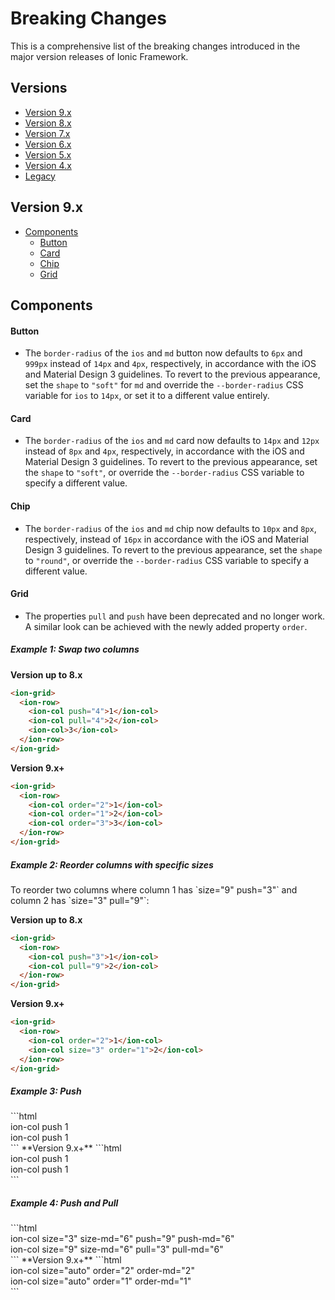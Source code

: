 # Breaking Changes

This is a comprehensive list of the breaking changes introduced in the major version releases of Ionic Framework.

## Versions

- [Version 9.x](#version-9x)
- [Version 8.x](./BREAKING_ARCHIVE/v8.md)
- [Version 7.x](./BREAKING_ARCHIVE/v7.md)
- [Version 6.x](./BREAKING_ARCHIVE/v6.md)
- [Version 5.x](./BREAKING_ARCHIVE/v5.md)
- [Version 4.x](./BREAKING_ARCHIVE/v4.md)
- [Legacy](https://github.com/ionic-team/ionic-v3/blob/master/CHANGELOG.md)

## Version 9.x

- [Components](#version-9x-components)
  - [Button](#version-9x-button)
  - [Card](#version-9x-card)
  - [Chip](#version-9x-chip)
  - [Grid](#version-9x-grid)

<h2 id="version-9x-components">Components</h2>

<h4 id="version-9x-button">Button</h4>

- The `border-radius` of the `ios` and `md` button now defaults to `6px` and `999px` instead of `14px` and `4px`, respectively, in accordance with the iOS and Material Design 3 guidelines. To revert to the previous appearance, set the `shape` to `"soft"` for `md` and override the `--border-radius` CSS variable for `ios` to `14px`, or set it to a different value entirely.

<h4 id="version-9x-card">Card</h4>

- The `border-radius` of the `ios` and `md` card now defaults to `14px` and `12px` instead of `8px` and `4px`, respectively, in accordance with the iOS and Material Design 3 guidelines. To revert to the previous appearance, set the `shape` to `"soft"`, or override the `--border-radius` CSS variable to specify a different value.

<h4 id="version-9x-chip">Chip</h4>

- The `border-radius` of the `ios` and `md` chip now defaults to `10px` and `8px`, respectively, instead of `16px` in accordance with the iOS and Material Design 3 guidelines. To revert to the previous appearance, set the `shape` to `"round"`, or override the `--border-radius` CSS variable to specify a different value.

<h4 id="version-9x-grid">Grid</h4>

- The properties `pull` and `push` have been deprecated and no longer work. A similar look can be achieved with the newly added property `order`.

<h5>Example 1: Swap two columns</h5>

**Version up to 8.x**
```html
<ion-grid>
  <ion-row>
    <ion-col push="4">1</ion-col>
    <ion-col pull="4">2</ion-col>
    <ion-col>3</ion-col>
  </ion-row>
</ion-grid>
```
**Version 9.x+**
```html
<ion-grid>
  <ion-row>
    <ion-col order="2">1</ion-col>
    <ion-col order="1">2</ion-col>
    <ion-col order="3">3</ion-col>
  </ion-row>
</ion-grid>
```

<h5>Example 2: Reorder columns with specific sizes</h5>
To reorder two columns where column 1 has `size="9" push="3"` and column 2 has `size="3" pull="9"`:

**Version up to 8.x**
```html
<ion-grid>
  <ion-row>
    <ion-col push="3">1</ion-col>
    <ion-col pull="9">2</ion-col>
  </ion-row>
</ion-grid>
```
**Version 9.x+**
```html
<ion-grid>
  <ion-row>
    <ion-col order="2">1</ion-col>
    <ion-col size="3" order="1">2</ion-col>
  </ion-row>
</ion-grid>
```
<h5>Example 3: Push</h5>
```html
<ion-grid>
  <ion-row>
    <ion-col size="auto" push="1">
      <div>ion-col push 1</div>
    </ion-col>
    <ion-col size="auto" push="1">
      <div>ion-col push 1</div>
    </ion-col>
  </ion-row>
</ion-grid>
```
**Version 9.x+**
```html
<ion-grid>
  <ion-row>
    <ion-col size="auto" offset="1">
      <div>ion-col push 1</div>
    </ion-col>
    <ion-col size="auto">
      <div>ion-col push 1</div>
    </ion-col>
  </ion-row>
</ion-grid>
```

<h5>Example 4: Push and Pull</h5>
```html
<ion-grid>
  <ion-row>
    <ion-col size="3" size-md="6" push="9" push-md="6">
      <div>ion-col size="3" size-md="6" push="9" push-md="6"</div>
    </ion-col>
    <ion-col size="9" size-md="6" pull="3" pull-md="6">
      <div>ion-col size="9" size-md="6" pull="3" pull-md="6"</div>
    </ion-col>
  </ion-row>
</ion-grid>
```
**Version 9.x+**
```html
<ion-grid>
  <ion-row>
    <ion-col size="auto" order="2" order-md="2">
      <div>ion-col size="auto" order="2" order-md="2"</div>
    </ion-col>
    <ion-col size="auto" order="1" order-md="1">
      <div>ion-col size="auto" order="1" order-md="1"</div>
    </ion-col>
  </ion-row>
</ion-grid>
```